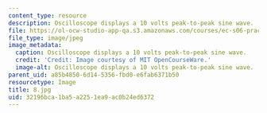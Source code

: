 ```yaml
---
content_type: resource
description: Oscilloscope displays a 10 volts peak-to-peak sine wave.
file: https://ol-ocw-studio-app-qa.s3.amazonaws.com/courses/ec-s06-practical-electronics-fall-2004/32196bca1ba5a2251ea9ac0b24ed6372_8.jpg
file_type: image/jpeg
image_metadata:
  caption: Oscilloscope displays a 10 volts peak-to-peak sine wave.
  credit: 'Credit: Image courtesy of MIT OpenCourseWare.'
  image-alt: Oscilloscope displays a 10 volts peak-to-peak sine wave.
parent_uid: a85b4850-6d14-5356-fbd0-e6fab6371b50
resourcetype: Image
title: 8.jpg
uid: 32196bca-1ba5-a225-1ea9-ac0b24ed6372
---
```

